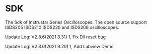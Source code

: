 # SDK
The Sdk of Instrustar Series Oscilloscopes. The open source support ISDS205 ISDS210 ISDS220 and ISDS206 oscilloscopes.

Update Log: V2.8.6(2021.3.31)
1, Fix Dll reset bug

Update Log: V2.8.6(2021.9.20)
1, Add Labview Demo

